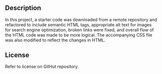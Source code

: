 # <Refactoring Starter Code>

## Description

In this project, a starter code was downloaded from a remote repository and refactored to include semantic HTML tags, appropriate alt text for images for search engine optimization, broken links were fixed, and overall flow of the HTML code was made to be more logical. The accompanying CSS file was also modified to reflect the changes in HTML.

## License

Refer to license on GitHut repository.

